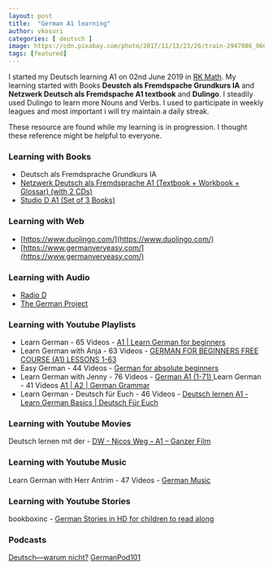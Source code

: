 ```yaml
---
layout: post
title:  "German A1 learning"
author: vkosuri
categories: [ deutsch ]
image: https://cdn.pixabay.com/photo/2017/11/13/23/26/train-2947086_960_720.jpg
tags: [featured]
---
```


I started my Deutsch learning A1 on 02nd June 2019 in [RK Math](https://rkmath.org/languagesadmissions). My learning started with Books **Deustch als Fremdspache Grundkurs IA** and **Netzwerk Deutsch als Fremdspache A1 textbook** and **Dulingo**. I steadily used Dulingo to learn more Nouns and Verbs. I used to participate in weekly leagues and most important i will try maintain a daily streak.

These resource are found while my learning is in progression. I thought these reference might be helpful to everyone.

### Learning with Books
* Deutsch als Fremdsprache Grundkurs IA
* [Netzwerk Deutsch als Fremdsprache A1 (Textbook + Workbook + Glossar) (with 2 CDs)](https://www.amazon.in/Netzwerk-Deutsch-Fremdsprache-Textbook-Workbook/dp/818307703X/ref=sr_1_1?keywords=Netzwerk+Deutsch+als+Fremdsprache+A1+%28Textbook+%2B+Workbook+%2B+Glossar%29+%28with+2+CDs%29&qid=1564855446&s=books&sr=1-1)
* [Studio D A1 (Set of 3 Books)](https://www.amazon.in/Studio-A1-Set-Books-CD/dp/8183073506)

### Learning with Web
* [https://www.duolingo.com/](https://www.duolingo.com/)
* [https://www.germanveryeasy.com/](https://www.germanveryeasy.com/)

### Learning with Audio
* [Radio D](http://www.dw.com/en/learn-german/radio-d/s-9671)
* [The German Project](https://www.thegermanproject.com/)

### Learning with Youtube Playlists
* Learn German - 65 Videos - [A1 | Learn German for beginners](https://www.youtube.com/watch?v=RuGmc662HDg&list=PLF9mJC4RrjIhS4MMm0x72-qWEn1LRvPuW)
* Learn German with Anja - 63 Videos -  [GERMAN FOR BEGINNERS FREE COURSE (A1) LESSONS 1-63](https://www.youtube.com/watch?v=MOtqMNKs0Jw&list=PLYzp2xhTw9W1Z9RvnCoveC0W7pkwUMHXy)
* Easy German - 44 Videos - [German for absolute beginners](https://www.youtube.com/watch?v=EKEYdvCASwQ&list=PL5QyCnFPRx0GxaFjdAVkx7K9TfEklY4sg)
* Learn German with Jenny - 76 Videos - [German A1 (1-71) ](https://www.youtube.com/watch?v=39IZVX4cVmc&list=PL5QyCnFPRx0GxaFjdAVkx7K9TfEklY4sg)
Learn German - 41 Videos [A1 | A2 | German Grammar ](https://www.youtube.com/watch?v=y-aMTFMffDA&list=PLF9mJC4RrjIhOcVccRocapDsamn-JIceo)
* Learn German - Deutsch für Euch - 46 Videos - [Deutsch lernen A1 - Learn German Basics | Deutsch Für Euch](https://www.youtube.com/watch?v=4DnNVi1qCyQ&list=PLDl7JofqmDnEGcUSdqiFWrGI6VHqRr9DS)

### Learning with Youtube Movies
Deutsch lernen mit der - [DW - Nicos Weg – A1 – Ganzer Film](https://www.youtube.com/watch?v=4-eDoThe6qo&t=1588s)

### Learning with Youtube Music
Learn German with Herr Antrim - 47 Videos - [German Music ](https://www.youtube.com/watch?v=V-B0z3AbLbs&list=PL047A3CF378819CEB)

### Learning with Youtube Stories
bookboxinc - [German Stories in HD for children to read along](https://www.youtube.com/watch?v=qZ7Vsi4W3BE&list=PL5D443A49838608D1)

### Podcasts
[Deutsch—warum nicht?](http://www.dw.com/en/learn-german/deutsch-warum-nicht/s-2548)
[GermanPod101](https://www.fluentu.com/blog/german/go/innovativelanguage/germanpod101/)
